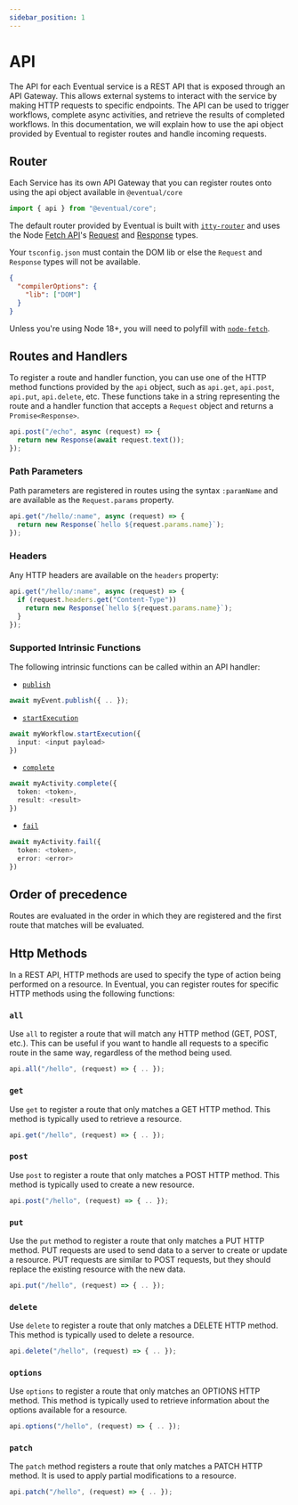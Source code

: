 ```yaml
---
sidebar_position: 1
---
```


# API

The API for each Eventual service is a REST API that is exposed through an API Gateway. This allows external systems to interact with the service by making HTTP requests to specific endpoints. The API can be used to trigger workflows, complete async activities, and retrieve the results of completed workflows. In this documentation, we will explain how to use the api object provided by Eventual to register routes and handle incoming requests.

## Router

Each Service has its own API Gateway that you can register routes onto using the api object available in `@eventual/core`

```ts
import { api } from "@eventual/core";
```

The default router provided by Eventual is built with [`itty-router`](https://github.com/kwhitley/itty-router) and uses the Node [Fetch API](https://developer.mozilla.org/en-US/docs/Web/API/Fetch_API)'s [Request](https://developer.mozilla.org/en-US/docs/Web/API/Request) and [Response](https://developer.mozilla.org/en-US/docs/Web/API/Response) types.

Your `tsconfig.json` must contain the DOM lib or else the `Request` and `Response` types will not be available.

```json
{
  "compilerOptions": {
    "lib": ["DOM"]
  }
}
```

Unless you're using Node 18+, you will need to polyfill with [`node-fetch`](https://www.npmjs.com/package/node-fetch).

## Routes and Handlers

To register a route and handler function, you can use one of the HTTP method functions provided by the `api` object, such as `api.get`, `api.post`, `api.put`, `api.delete`, etc. These functions take in a string representing the route and a handler function that accepts a `Request` object and returns a `Promise<Response>`.

```ts
api.post("/echo", async (request) => {
  return new Response(await request.text());
});
```

### Path Parameters

Path parameters are registered in routes using the syntax `:paramName` and are available as the `Request.params` property.

```ts
api.get("/hello/:name", async (request) => {
  return new Response(`hello ${request.params.name}`);
});
```

### Headers

Any HTTP headers are available on the `headers` property:

```ts
api.get("/hello/:name", async (request) => {
  if (request.headers.get("Content-Type"))
    return new Response(`hello ${request.params.name}`);
  }
});
```

### Supported Intrinsic Functions

The following intrinsic functions can be called within an API handler:

- [`publish`](./event.md#publish-to-an-event)

```ts
await myEvent.publish({ .. });
```

- [`startExecution`](./workflow.md#start-execution)

```ts
await myWorkflow.startExecution({
  input: <input payload>
})
```

- [`complete`](./activity.md#complete-an-activity)

```ts
await myActivity.complete({
  token: <token>,
  result: <result>
})
```

- [`fail`](./activity.md#fail-an-activity)

```ts
await myActivity.fail({
  token: <token>,
  error: <error>
})
```

## Order of precedence

Routes are evaluated in the order in which they are registered and the first route that matches will be evaluated.

## Http Methods

In a REST API, HTTP methods are used to specify the type of action being performed on a resource. In Eventual, you can register routes for specific HTTP methods using the following functions:

### `all`

Use `all` to register a route that will match any HTTP method (GET, POST, etc.). This can be useful if you want to handle all requests to a specific route in the same way, regardless of the method being used.

```ts
api.all("/hello", (request) => { .. });
```

### `get`

Use `get` to register a route that only matches a GET HTTP method. This method is typically used to retrieve a resource.

```ts
api.get("/hello", (request) => { .. });
```

### `post`

Use `post` to register a route that only matches a POST HTTP method. This method is typically used to create a new resource.

```ts
api.post("/hello", (request) => { .. });
```

### `put`

Use the `put` method to register a route that only matches a PUT HTTP method. PUT requests are used to send data to a server to create or update a resource. PUT requests are similar to POST requests, but they should replace the existing resource with the new data.

```ts
api.put("/hello", (request) => { .. });
```

### `delete`

Use `delete` to register a route that only matches a DELETE HTTP method. This method is typically used to delete a resource.

```ts
api.delete("/hello", (request) => { .. });
```

### `options`

Use `options` to register a route that only matches an OPTIONS HTTP method. This method is typically used to retrieve information about the options available for a resource.

```ts
api.options("/hello", (request) => { .. });
```

### `patch`

The `patch` method registers a route that only matches a PATCH HTTP method. It is used to apply partial modifications to a resource.

```ts
api.patch("/hello", (request) => { .. });
```
